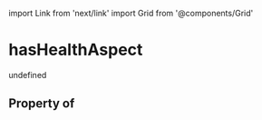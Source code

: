 import Link from 'next/link'
import Grid from '@components/Grid'

# hasHealthAspect

undefined

## Property of



